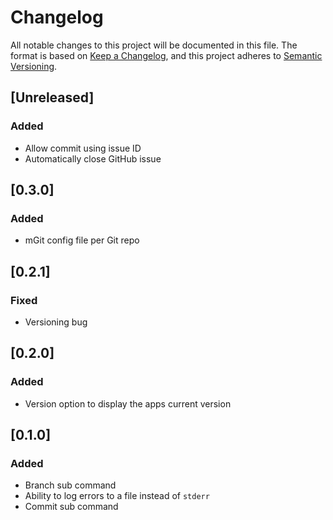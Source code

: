 # Changelog

All notable changes to this project will be documented in this file.
The format is based on [Keep a Changelog](https://keepachangelog.com/en/1.0.0/),
and this project adheres to [Semantic Versioning](https://semver.org/spec/v2.0.0.html).

## [Unreleased]

### Added

- Allow commit using issue ID
- Automatically close GitHub issue

## [0.3.0]

### Added

- mGit config file per Git repo

## [0.2.1]

### Fixed

- Versioning bug

## [0.2.0]

### Added

- Version option to display the apps current version

## [0.1.0]

### Added

- Branch sub command
- Ability to log errors to a file instead of `stderr`
- Commit sub command
